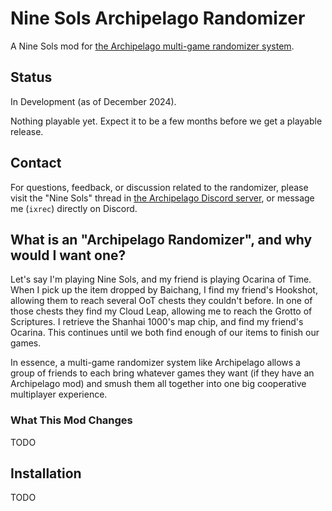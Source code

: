# Nine Sols Archipelago Randomizer

A Nine Sols mod for [the Archipelago multi-game randomizer system](https://archipelago.gg/).

## Status

In Development (as of December 2024).

Nothing playable yet. Expect it to be a few months before we get a playable release.

## Contact

For questions, feedback, or discussion related to the randomizer, please visit the "Nine Sols" thread in [the Archipelago Discord server](https://discord.gg/8Z65BR2), or message me (`ixrec`) directly on Discord.

## What is an "Archipelago Randomizer", and why would I want one?

Let's say I'm playing Nine Sols, and my friend is playing Ocarina of Time. When I pick up the item dropped by Baichang, I find my friend's Hookshot, allowing them to reach several OoT chests they couldn't before. In one of those chests they find my Cloud Leap, allowing me to reach the Grotto of Scriptures. I retrieve the Shanhai 1000's map chip, and find my friend's Ocarina. This continues until we both find enough of our items to finish our games.

In essence, a multi-game randomizer system like Archipelago allows a group of friends to each bring whatever games they want (if they have an Archipelago mod) and smush them all together into one big cooperative multiplayer experience.

### What This Mod Changes

TODO

## Installation

TODO

